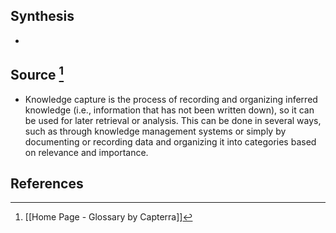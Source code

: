 ## Synthesis
- 
## Source [^1]
- Knowledge capture is the process of recording and organizing inferred knowledge (i.e., information that has not been written down), so it can be used for later retrieval or analysis. This can be done in several ways, such as through knowledge management systems or simply by documenting or recording data and organizing it into categories based on relevance and importance.
## References

[^1]: [[Home Page - Glossary by Capterra]]